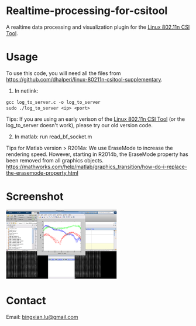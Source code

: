 # Realtime-processing-for-csitool
A realtime data processing and visualization plugin for the [Linux 802.11n CSI Tool](https://github.com/dhalperi/linux-80211n-csitool).

# Usage
To use this code, you will need all the files from https://github.com/dhalperi/linux-80211n-csitool-supplementary.

1. In netlink:
~~~
gcc log_to_server.c -o log_to_server
sudo ./log_to_server <ip> <port>
~~~
Tips: If you are using an early verison of the [Linux 802.11n CSI Tool](https://github.com/dhalperi/linux-80211n-csitool) (or the log_to_server doesn't work), please try our old version code.

2. In matlab:
run read_bf_socket.m

Tips for Matlab version > R2014a: 
We use EraseMode to increase the rendering speed. However, starting in R2014b, the EraseMode property has been removed from all graphics objects. https://mathworks.com/help/matlab/graphics_transition/how-do-i-replace-the-erasemode-property.html

# Screenshot
<img src="pic1.png" width = "60%" />

# Contact
Email: bingxian.lu@gmail.com
